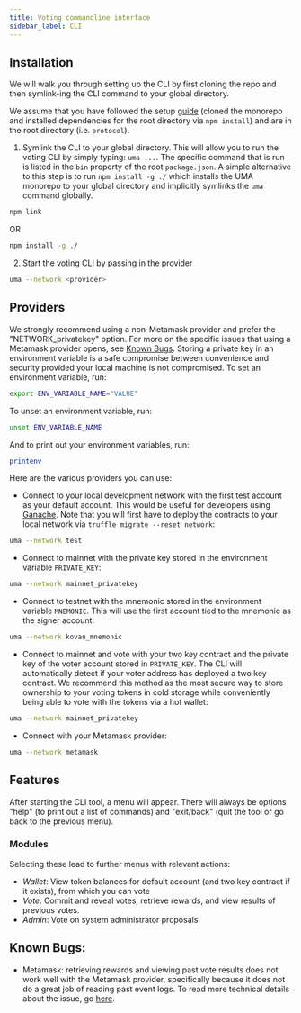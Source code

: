 ```yaml
---
title: Voting commandline interface
sidebar_label: CLI
---
```


## Installation

We will walk you through setting up the CLI by first cloning the repo and then symlink-ing the CLI command to your global directory.

We assume that you have followed the setup [guide](tutorials/setup.md) (cloned the monorepo and installed dependencies for the root directory via `npm install`) and are in the root directory (i.e. `protocol`).

1. Symlink the CLI to your global directory. This will allow you to run the voting CLI by simply typing: `uma ...`. The specific command that is run is listed in the `bin` property of the root `package.json`. A simple alternative to this step is to run `npm install -g ./` which installs the UMA monorepo to your global directory and implicitly symlinks the `uma` command globally.

```sh
npm link
```

OR

```sh
npm install -g ./
```

2. Start the voting CLI by passing in the provider

```sh
uma --network <provider>
```

## Providers

We strongly recommend using a non-Metamask provider and prefer the "NETWORK_privatekey" option. For more on the specific issues that using a Metamask provider opens, see [Known Bugs](##known-bugs). Storing a private key in an environment variable is a safe compromise between convenience and security provided your local machine is not compromised. To set an environment variable, run:

```sh
export ENV_VARIABLE_NAME="VALUE"
```

To unset an environment variable, run:

```sh
unset ENV_VARIABLE_NAME
```

And to print out your environment variables, run:

```sh
printenv
```

Here are the various providers you can use:

- Connect to your local development network with the first test account as your default account. This would be useful for developers using [Ganache](https://github.com/trufflesuite/ganache). Note that you will first have to deploy the contracts to your local network via `truffle migrate --reset network`:

```sh
uma --network test
```

- Connect to mainnet with the private key stored in the environment variable `PRIVATE_KEY`:

```sh
uma --network mainnet_privatekey
```

- Connect to testnet with the mnemonic stored in the environment variable `MNEMONIC`. This will use the first account tied to the mnemonic as the signer account:

```sh
uma --network kovan_mnemonic
```

- Connect to mainnet and vote with your two key contract and the private key of the voter account stored in `PRIVATE_KEY`. The CLI will automatically detect if your voter address has deployed a two key contract. We recommend this method as the most secure way to store ownership to your voting tokens in cold storage while conveniently being able to vote with the tokens via a hot wallet:

```sh
uma --network mainnet_privatekey
```

- Connect with your Metamask provider:

```sh
uma --network metamask
```

## Features

After starting the CLI tool, a menu will appear. There will always be options "help" (to print out a list of commands) and "exit/back" (quit the tool or go back to the previous menu).

### Modules

Selecting these lead to further menus with relevant actions:

- _Wallet_: View token balances for default account (and two key contract if it exists), from which you can vote
- _Vote_: Commit and reveal votes, retrieve rewards, and view results of previous votes.
- _Admin_: Vote on system administrator proposals

## Known Bugs:

- Metamask: retrieving rewards and viewing past vote results does not work well with the Metamask provider, specifically because it does not do a great job of reading past event logs. To read more technical details about the issue, go [here](https://github.com/UMAprotocol/protocol/issues/901).
